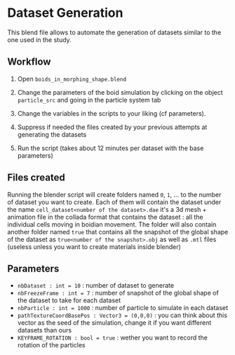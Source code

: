 # Dataset Generation

This blend file allows to automate the generation of datasets similar to the one used in the study.

## Workflow

1. Open `boids_in_morphing_shape.blend`

2. Change the parameters of the boid simulation by clicking on the object `particle_src` and going in the particle system tab

3. Change the variables in the scripts to your liking (cf parameters).

4. Suppress if needed the files created by your previous attempts at generating the datasets

5. Run the script (takes about 12 minutes per dataset with the base parameters)

## Files created

Running the blender script will create folders named `0`, `1`, ... to the number of dataset you want to create. Each of them will contain the dataset under the name `cell_dataset<number of the dataset>.dae` it's a 3d mesh + animation file in the collada format that contains the dataset : all the individual cells moving in boidian movement. The folder will also contain another folder named `true` that contains all the snapshot of the global shape of the dataset as `true<number of the snapshot>.obj` as well as `.mtl` files (useless unless you want to create materials inside blender)

## Parameters

- `nbDataset : int = 10` : number of dataset to generate
- `nbFreezeFrame : int = 7` : number of snapshot of the global shape of the dataset to take for each dataset
- `nbParticle : int = 1000` : number of particle to simulate in each dataset
- `pathTextureCoordBasePos : Vector3 = (0,0,0)` : you can think about this vector as the seed of the simulation, change it if you want different datasets than ours
- `KEYFRAME_ROTATION : bool = true` : wether you want to record the rotation of the particles